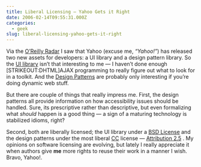 ```yaml
---
title: Liberal Licensing — Yahoo Gets it Right
date: 2006-02-14T09:55:31.000Z
categories:
  - geek
slug: liberal-licensing-yahoo-gets-it-right
---
```

Via the [O’Reilly Radar][1]  I saw that Yahoo (excuse me, _“Yahoo!”_) has released two new assets for developers: a <span class="caps">UI</span> library and a design pattern library. So the [<span class="caps">UI</span> library][2]  isn’t that interesting to me — I haven’t done enough [<span class="caps">STRIKEOUT</span>:<span class="caps">DHTML</span>]<span class="caps">AJAX</span> programming to really figure out what to look for in a toolkit. And the [Design Patterns][3]  are probably only interesting if you’re doing dynamic web stuff.

But there are couple of things that really impress me. First, the design patterns all provide information on how accessibility issues should be handled. Sure, its prescriptive rather than descriptive, but even formalizing what _should_ happen is a good thing — a sign of a maturing technology is stabilized idioms, right?

Second, both are liberally licensed; the <span class="caps">UI</span> library under a [<span class="caps">BSD</span> License][4]  and the design patterns under the most liberal [<span class="caps">CC</span>][5]  license — [Attribution 2.5][6] . My opinions on software licensing are evolving, but lately I really appreciate it when authors give **me** more rights to reuse their work in a manner I wish. Bravo, Yahoo!.



 [1]: http://radar.oreilly.com/archives/2006/02/yahoo_open_sources_uis_and_des.html
 [2]: http://developer.yahoo.net/yui/
 [3]: http://developer.yahoo.net/ypatterns/
 [4]: http://developer.yahoo.net/yui/license.txt
 [5]: http://creativecommons.org
 [6]: http://creativecommons.org/licenses/by/2.5/
